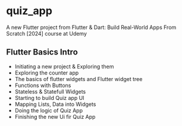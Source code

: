 # quiz_app

A new Flutter project from Flutter & Dart: Build Real-World Apps From Scratch [2024] course at Udemy

## Flutter Basics Intro

- Initiating a new project & Exploring them
- Exploring the counter app
- The basics of flutter widgets and Flutter widget tree
- Functions with Buttons
- Stateless & Statefull Widgets
- Starting to build Quiz app UI
- Mapping Lists, Data into Widgets
- Doing the logic of Quiz App
- Finishing the new Ui fir Quiz App
